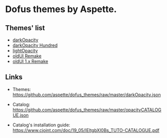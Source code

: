 # Dofus themes by Aspette.

## Themes' list

- [darkOpacity](https://github.com/aspette/dofus_themes/blob/master/themes/darkOpacity/darkOpacity.jpg?raw=true)
- [darkOpacity Hundred](https://github.com/aspette/dofus_themes/blob/master/themes/darkOpacity%20Hundred/darkOpacityHundred.jpg?raw=true)
- [lightOpacity](https://github.com/aspette/dofus_themes/blob/master/themes/lightOpacity/lightOpacity.jpg?raw=true)
- [oldUI Remake](https://github.com/aspette/dofus_themes/blob/master/themes/oldUI%20Remake/oldUIPreview.jpg?raw=true)
- [oldUI 1.x Remake](https://github.com/aspette/dofus_themes/blob/master/themes/oldUI%201.x%20Remake/oldUIPreview.jpg?raw=true)


## Links

- Themes: 
  https://github.com/aspette/dofus_themes/raw/master/darkOpacity.json

- Catalog:
  https://github.com/aspette/dofus_themes/raw/master/opacityCATALOGUE.json

- Catalog's installation guide:
  https://www.cjoint.com/doc/19_05/IEltgbXl0Bs_TUTO-CATALOGUE.pdf
